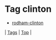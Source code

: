 <!--
title: Tag clinton
date: 2020-06-28T15:26:59.866Z
tags:
-->
# Tag clinton

 * [rodham-clinton](99847909504.md)

| [Tags](tags.md) | [Top](index.md) |

